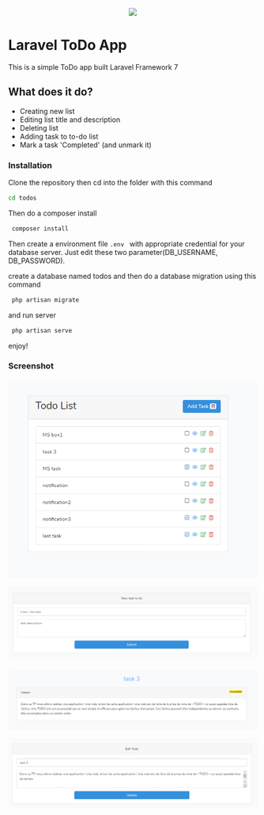 <p align="center"><img src="https://res.cloudinary.com/dtfbvvkyp/image/upload/v1566331377/laravel-logolockup-cmyk-red.svg" width="400"></p>

# Laravel ToDo App

This is a simple ToDo app built Laravel Framework 7

## What does it do?

  - Creating new list
  - Editing list title and description
  - Deleting list
  - Adding task to to-do list
  - Mark a task 'Completed' (and unmark it)

### Installation
Clone the repository then cd into the folder with this command

```sh
cd todos
```

Then do a composer install

```sh
 composer install
```
Then create a environment file ```.env ``` with appropriate credential for your database server. Just edit these two parameter(DB_USERNAME, DB_PASSWORD).

create a database named todos and then do a database migration using this command
```sh
 php artisan migrate
```
and run server
```sh
 php artisan serve
```
enjoy! 
### Screenshot
<p align="center"><img src="https://github.com/YoussefHarizi/todos/blob/master/screenshots/todos1.png"></p>

<p align="center"><img src="https://github.com/YoussefHarizi/todos/blob/master/screenshots/new_task.png" with="500"></p>

<p align="center"><img src="https://github.com/YoussefHarizi/todos/blob/master/screenshots/view_task.png" with="500"></p>

<p align="center"><img src="https://github.com/YoussefHarizi/todos/blob/master/screenshots/edit_task.png" with="500"></p>
